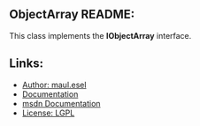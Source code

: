 ## ObjectArray README:
This class implements the **IObjectArray** interface.

## Links:
* [Author: maul.esel](https://github.com/maul-esel)
* [Documentation](http://maul-esel.github.com/COM-Classes/master/ObjectArray)
* [msdn Documentation](http://msdn.microsoft.com/en-us/library/windows/desktop/dd378311)
* [License: LGPL](http://www.gnu.org/licenses/lgpl-2.1.txt)